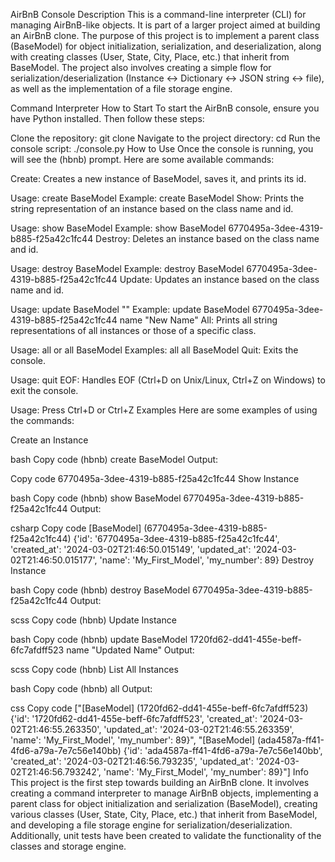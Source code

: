 AirBnB Console
Description
This is a command-line interpreter (CLI) for managing AirBnB-like objects. It is part of a larger project aimed at building an AirBnB clone. The purpose of this project is to implement a parent class (BaseModel) for object initialization, serialization, and deserialization, along with creating classes (User, State, City, Place, etc.) that inherit from BaseModel. The project also involves creating a simple flow for serialization/deserialization (Instance <-> Dictionary <-> JSON string <-> file), as well as the implementation of a file storage engine.

Command Interpreter
How to Start
To start the AirBnB console, ensure you have Python installed. Then follow these steps:

Clone the repository: git clone <repository-url>
Navigate to the project directory: cd <project-directory>
Run the console script: ./console.py
How to Use
Once the console is running, you will see the (hbnb) prompt. Here are some available commands:

Create: Creates a new instance of BaseModel, saves it, and prints its id.

Usage: create BaseModel
Example: create BaseModel
Show: Prints the string representation of an instance based on the class name and id.

Usage: show BaseModel <instance-id>
Example: show BaseModel 6770495a-3dee-4319-b885-f25a42c1fc44
Destroy: Deletes an instance based on the class name and id.

Usage: destroy BaseModel <instance-id>
Example: destroy BaseModel 6770495a-3dee-4319-b885-f25a42c1fc44
Update: Updates an instance based on the class name and id.

Usage: update BaseModel <instance-id> <attribute-name> "<attribute-value>"
Example: update BaseModel 6770495a-3dee-4319-b885-f25a42c1fc44 name "New Name"
All: Prints all string representations of all instances or those of a specific class.

Usage: all or all BaseModel
Examples:
all
all BaseModel
Quit: Exits the console.

Usage: quit
EOF: Handles EOF (Ctrl+D on Unix/Linux, Ctrl+Z on Windows) to exit the console.

Usage: Press Ctrl+D or Ctrl+Z
Examples
Here are some examples of using the commands:

Create an Instance

bash
Copy code
(hbnb) create BaseModel
Output:

Copy code
6770495a-3dee-4319-b885-f25a42c1fc44
Show Instance

bash
Copy code
(hbnb) show BaseModel 6770495a-3dee-4319-b885-f25a42c1fc44
Output:

csharp
Copy code
[BaseModel] (6770495a-3dee-4319-b885-f25a42c1fc44) {'id': '6770495a-3dee-4319-b885-f25a42c1fc44', 'created_at': '2024-03-02T21:46:50.015149', 'updated_at': '2024-03-02T21:46:50.015177', 'name': 'My_First_Model', 'my_number': 89}
Destroy Instance

bash
Copy code
(hbnb) destroy BaseModel 6770495a-3dee-4319-b885-f25a42c1fc44
Output:

scss
Copy code
(hbnb)
Update Instance

bash
Copy code
(hbnb) update BaseModel 1720fd62-dd41-455e-beff-6fc7afdff523 name "Updated Name"
Output:

scss
Copy code
(hbnb)
List All Instances

bash
Copy code
(hbnb) all
Output:

css
Copy code
["[BaseModel] (1720fd62-dd41-455e-beff-6fc7afdff523) {'id': '1720fd62-dd41-455e-beff-6fc7afdff523', 'created_at': '2024-03-02T21:46:55.263350', 'updated_at': '2024-03-02T21:46:55.263359', 'name': 'My_First_Model', 'my_number': 89}", "[BaseModel] (ada4587a-ff41-4fd6-a79a-7e7c56e140bb) {'id': 'ada4587a-ff41-4fd6-a79a-7e7c56e140bb', 'created_at': '2024-03-02T21:46:56.793235', 'updated_at': '2024-03-02T21:46:56.793242', 'name': 'My_First_Model', 'my_number': 89}"]
Info
This project is the first step towards building an AirBnB clone. It involves creating a command interpreter to manage AirBnB objects, implementing a parent class for object initialization and serialization (BaseModel), creating various classes (User, State, City, Place, etc.) that inherit from BaseModel, and developing a file storage engine for serialization/deserialization. Additionally, unit tests have been created to validate the functionality of the classes and storage engine.
